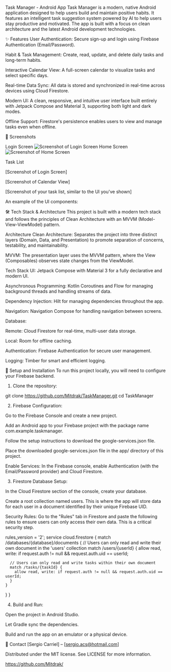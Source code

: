 Task Manager - Android App
Task Manager is a modern, native Android application designed to help users build and maintain positive habits. It features an intelligent task suggestion system powered by AI to help users stay productive and motivated. The app is built with a focus on clean architecture and the latest Android development technologies.

✨ Features
User Authentication: Secure sign-up and login using Firebase Authentication (Email/Password).

Habit & Task Management: Create, read, update, and delete daily tasks and long-term habits.

Interactive Calendar View: A full-screen calendar to visualize tasks and select specific days.

Real-time Data Sync: All data is stored and synchronized in real-time across devices using Cloud Firestore.

Modern UI: A clean, responsive, and intuitive user interface built entirely with Jetpack Compose and Material 3, supporting both light and dark modes.

Offline Support: Firestore's persistence enables users to view and manage tasks even when offline.

📸 Screenshots

Login Screen
![Screenshot of Login Screen](screenshots/LoginScreen.png "App Login Screen")
Home Screen
![Screenshot of Home Screen](screenshots/HomeScreen.png "App Home Screen")

Task List

[Screenshot of Login Screen]

[Screenshot of Calendar View]

[Screenshot of your task list, similar to the UI you've shown]

An example of the UI components:

🛠 Tech Stack & Architecture
This project is built with a modern tech stack and follows the principles of Clean Architecture with an MVVM (Model-View-ViewModel) pattern.

Architecture
Clean Architecture: Separates the project into three distinct layers (Domain, Data, and Presentation) to promote separation of concerns, testability, and maintainability.

MVVM: The presentation layer uses the MVVM pattern, where the View (Composables) observes state changes from the ViewModel.

Tech Stack
UI: Jetpack Compose with Material 3 for a fully declarative and modern UI.

Asynchronous Programming: Kotlin Coroutines and Flow for managing background threads and handling streams of data.

Dependency Injection: Hilt for managing dependencies throughout the app.

Navigation: Navigation Compose for handling navigation between screens.

Database:

Remote: Cloud Firestore for real-time, multi-user data storage.

Local: Room for offline caching.

Authentication: Firebase Authentication for secure user management.

Logging: Timber for smart and efficient logging.


🚀 Setup and Installation
To run this project locally, you will need to configure your Firebase backend.

1. Clone the repository:

git clone https://github.com/Mitdrak/TaskManager.git
cd TaskManager

2. Firebase Configuration:

Go to the Firebase Console and create a new project.

Add an Android app to your Firebase project with the package name com.example.taskmanager.

Follow the setup instructions to download the google-services.json file.

Place the downloaded google-services.json file in the app/ directory of this project.

Enable Services: In the Firebase console, enable Authentication (with the Email/Password provider) and Cloud Firestore.

3. Firestore Database Setup:

In the Cloud Firestore section of the console, create your database.

Create a root collection named users. This is where the app will store data for each user in a document identified by their unique Firebase UID.

Security Rules: Go to the "Rules" tab in Firestore and paste the following rules to ensure users can only access their own data. This is a critical security step.

rules_version = '2';
service cloud.firestore {
match /databases/{database}/documents {
// Users can only read and write their own document in the 'users' collection
match /users/{userId} {
allow read, write: if request.auth != null && request.auth.uid == userId;

      // Users can only read and write tasks within their own document
      match /tasks/{taskId} {
        allow read, write: if request.auth != null && request.auth.uid == userId;
      }
    }
}
}

4. Build and Run:

Open the project in Android Studio.

Let Gradle sync the dependencies.

Build and run the app on an emulator or a physical device.

👤 Contact
[Sergio Carriel] – [sergio.acs@hotmail.com]

Distributed under the MIT license. See LICENSE for more information.

https://github.com/Mitdrak/

